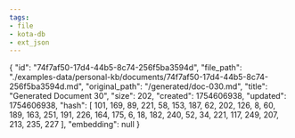 ```yaml
---
tags:
- file
- kota-db
- ext_json
---
```

{
  "id": "74f7af50-17d4-44b5-8c74-256f5ba3594d",
  "file_path": "./examples-data/personal-kb/documents/74f7af50-17d4-44b5-8c74-256f5ba3594d.md",
  "original_path": "/generated/doc-030.md",
  "title": "Generated Document 30",
  "size": 202,
  "created": 1754606938,
  "updated": 1754606938,
  "hash": [
    101,
    169,
    89,
    221,
    58,
    153,
    187,
    62,
    202,
    126,
    8,
    60,
    189,
    163,
    251,
    191,
    226,
    164,
    175,
    6,
    18,
    182,
    240,
    52,
    34,
    221,
    117,
    249,
    207,
    213,
    235,
    227
  ],
  "embedding": null
}